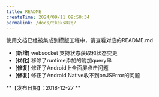```yaml
---
title: README
createTime: 2024/09/11 09:50:34
permalink: /docs/tkeks8zq/
---
```


使用文档已经被集成到模版工程中，请查看对应的README.md

- **[新增]** websocket 支持状态获取和状态变更
- **[优化]** 移除了runtime添加的附加query串
- **[修复]** 修正了Android上全面屏点击问题
- **[修复]** 修正了Android Native收不到onJSError的问题


**【发布日期】：2018-12-27 **
